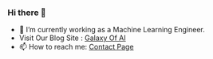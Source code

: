 ### Hi there 👋

- 🔭 I’m currently working as a Machine Learning Engineer.
- Visit Our Blog Site : <a href="https://galaxyofai.com/blog/">Galaxy Of AI </a>
- 📫 How to reach me: <a href="https://galaxyofai.com/contact/">Contact Page</a>



<!--
**galaxyofai/galaxyofai** is a ✨ _special_ ✨ repository because its `README.md` (this file) appears on your GitHub profile.

Here are some ideas to get you started:

- 🔭 I’m currently working on ...
- 🌱 I’m currently learning ...
- 👯 I’m looking to collaborate on ...
- 🤔 I’m looking for help with ...
- 💬 Ask me about ...
- 📫 How to reach me: ...
- 😄 Pronouns: ...
- ⚡ Fun fact: ...
-->

